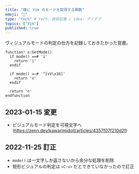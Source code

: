 ```yaml
---
title: "雑に Vim のモードを取得する関数"
emoji: "📄"
type: "tech" # tech: 技術記事 / idea: アイデア
topics: ["Vim"]
published: true
---
```


ヴィジュアルモードの判定の仕方を記録しておきたかった覚書。

```Vim
function! s:GetMode()
  if mode() ==# 'i'
    return 'i'
  endif

  if mode() =~# '^[vV\x16]'
    return 'v'
  endif

  return 'n'
endfunction
```

## 2023-01-15 変更

* ビジュアルモード判定を可視文字へ (https://zenn.dev/kawarimidoll/articles/4357f07f210d2f)

## 2022-11-25 訂正

* `mode()` は一文字しか返さないから余分な処理を削除
* 矩形ビジュアルの判定は `<C-v>` だとできていなかったので訂正

